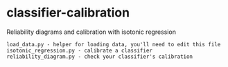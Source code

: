 classifier-calibration
======================

Reliability diagrams and calibration with isotonic regression

	load_data.py - helper for loading data, you'll need to edit this file
	isotonic_regression.py - calibrate a classifier
	reliability_diagram.py - check your classifier's calibration
	